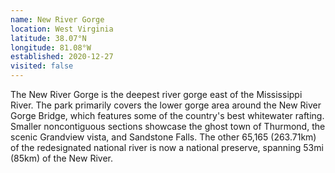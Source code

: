 ```yaml
---
name: New River Gorge
location: West Virginia
latitude: 38.07°N
longitude: 81.08°W
established: 2020-12-27
visited: false
---
```


The New River Gorge is the deepest river gorge east of the Mississippi River. The park primarily covers the lower gorge area around the New River Gorge Bridge, which features some of the country's best whitewater rafting. Smaller noncontiguous sections showcase the ghost town of Thurmond, the scenic Grandview vista, and Sandstone Falls. The other 65,165 (263.71km) of the redesignated national river is now a national preserve, spanning 53mi (85km) of the New River.
